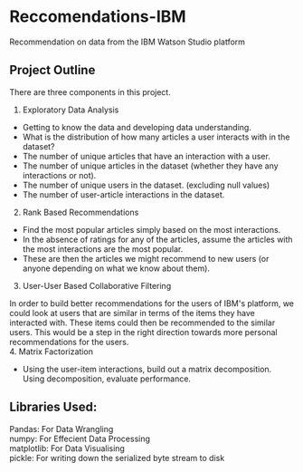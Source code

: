 # Reccomendations-IBM
Recommendation on data from the IBM Watson Studio platform
## Project Outline
There are three components in this project.

1. Exploratory Data Analysis

- Getting to know the data and developing data understanding.
- What is the distribution of how many articles a user interacts with in the dataset?
- The number of unique articles that have an interaction with a user.
- The number of unique articles in the dataset (whether they have any interactions or not).
- The number of unique users in the dataset. (excluding null values)
- The number of user-article interactions in the dataset.  
2. Rank Based Recommendations

- Find the most popular articles simply based on the most interactions.
- In the absence of ratings for any of the articles, assume the articles with the most interactions are the most popular.
- These are then the articles we might recommend to new users (or anyone depending on what we know about them).  
3. User-User Based Collaborative Filtering

In order to build better recommendations for the users of IBM's platform, we could look at users that are similar in terms of the items they have interacted with. These items could then be recommended to the similar users. This would be a step in the right direction towards more personal recommendations for the users.  
4. Matrix Factorization

- Using the user-item interactions, build out a matrix decomposition. Using decomposition, evaluate performance.
## Libraries Used:
Pandas: For Data Wrangling  
numpy: For Effecient Data Processing  
matplotlib: For Data Visualising  
pickle: For writing down the serialized byte stream to disk
